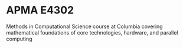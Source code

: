 # APMA E4302
Methods in Computational Science course at Columbia covering mathematical foundations of core technologies, hardware, and parallel computing

